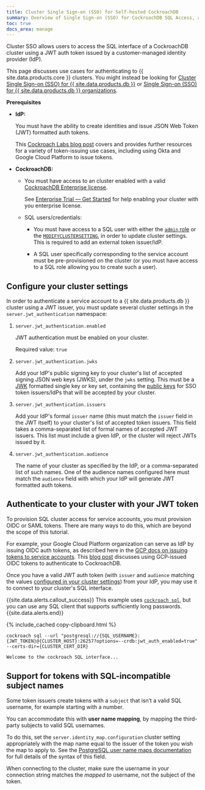 ```yaml
---
title: Cluster Single Sign-on (SSO) for Self-hosted CockroachDB
summary: Overview of Single Sign-on (SSO) for CockroachDB SQL Access, and review of workflows for authenticating human and bot users, and for configuring the feature.
toc: true
docs_area: manage
---
```


Cluster SSO allows users to access the SQL interface of a CockroachDB cluster using a JWT auth token issued by a customer-managed identity provider (IdP).

This page discusses use cases for authenticating to {{ site.data.products.core }} clusters. You might instead be looking for [Cluster Single Sign-on (SSO) for {{ site.data.products.db }}](../cockroachcloud/cloud-sso-sql.html) or [Single Sign-on (SSO) for {{ site.data.products.db }} organizations](../cockroachcloud/cloud-org-sso.html).

**Prerequisites**

- **IdP:**

	You must have the ability to create identities and issue JSON Web Token (JWT) formatted auth tokens.

	This [Cockroach Labs blog post](https://www.cockroachlabs.com/blog/) covers and provides further resources for a variety of token-issuing use cases, including using Okta and Google Cloud Platform to issue tokens.

- **CockroachDB:**

	- You must have access to an cluster enabled with a valid [CockroachDB Enterprise license](enterprise-licensing.html).

		See [Enterprise Trial –– Get Started](get-started-with-enterprise-trial.html) for help enabling your cluster with you enterprise license.

	- SQL users/credentials:

		- You must have access to a SQL user with either the [`admin` role](security-reference/authorization.html#admin-role) or the [`MODIFYCLUSTERSETTING`](security-reference/authorization.html#supported-privileges), in order to update cluster settings. This is required to add an external token issuer/IdP.
	
		- A SQL user specifically corresponding to the service account must be pre-provisioned on the cluster (or you must have access to a SQL role allowing you to create such a user).

## Configure your cluster settings
In order to authenticate a service account to a {{ site.data.products.db }} cluster using a JWT issuer, you must update several cluster settings in the `server.jwt_authentication` namespace:

1. `server.jwt_authentication.enabled`

	JWT authentication must be enabled on your cluster.

	Required value: `true`

1. `server.jwt_authentication.jwks`

	Add your IdP's public signing key to your cluster's list of accepted signing JSON web keys (JWKS), under the `jwks` setting. This must be a [JWK](https://www.rfc-editor.org/rfc/rfc7517) formatted single key or key set, containing the [public keys](../{{site.versions["stable"]}}/security-reference/transport-layer-security.html#key-pairs) for SSO token issuers/IdPs that will be accepted by your cluster.

1. `server.jwt_authentication.issuers`

	Add your IdP's formal `issuer` name (this must match the `issuer` field in the JWT itself) to your cluster's list of accepted token issuers. This field takes a comma-separated list of formal names of accepted JWT issuers. This list must include a given IdP, or the cluster will reject JWTs issued by it.

1. `server.jwt_authentication.audience`
	
	The name of your cluster as specified by the IdP, or a comma-separated list of such names. One of the audience names configured here must match the `audience` field with which your IdP will generate JWT formatted auth tokens.

## Authenticate to your cluster with your JWT token

To provision SQL cluster access for service accounts, you must provision OIDC or SAML tokens. There are many ways to do this, which are beyond the scope of this tutorial.

For example, your Google Cloud Platform organization can serve as IdP by issuing OIDC auth tokens, as described here in the [GCP docs on issuing tokens to service accounts](https://cloud.google.com/iam/docs/create-short-lived-credentials-direct#sa-credentials-oidc). This [blog post](https://morgans-blog.deno.dev/sso-crdb-gcp) discusses using GCP-issued OIDC tokens to authenticate to CockroachDB.

Once you have a valid JWT auth token (with `issuer` and `audience` matching the values [configured in your cluster settings](#configure-your-cluster-settings)) from your IdP, you may use it to connect to your cluster's SQL interface.

{{site.data.alerts.callout_success}}
This example uses [`cockroach sql`](cockroach-sql.html), but you can use any SQL client that supports sufficiently long passwords.
{{site.data.alerts.end}}

{% include_cached copy-clipboard.html %}
~~~shell
cockroach sql --url "postgresql://{SQL_USERNAME}:{JWT_TOKEN}@{CLUSTER_HOST}:26257?options=--crdb:jwt_auth_enabled=true" --certs-dir={CLUSTER_CERT_DIR}
~~~

~~~txt
Welcome to the cockroach SQL interface...
~~~

## Support for tokens with SQL-incompatible subject names

Some token issuers create tokens with a `subject` that isn’t a valid SQL username, for example starting with a number.

You can accommodate this with **user name mapping**, by mapping the third-party subjects to valid SQL usernames.

To do this, set the `server.identity_map.configuration` cluster setting appropriately with the map name equal to the issuer of the token you wish the map to apply to. See the [PostgreSQL  user name maps documentation](https://www.postgresql.org/docs/current/auth-username-maps.html) for full details of the syntax of this field.

When connecting to the cluster, make sure the username in your connection string matches the *mapped to* username, not the subject of the token.